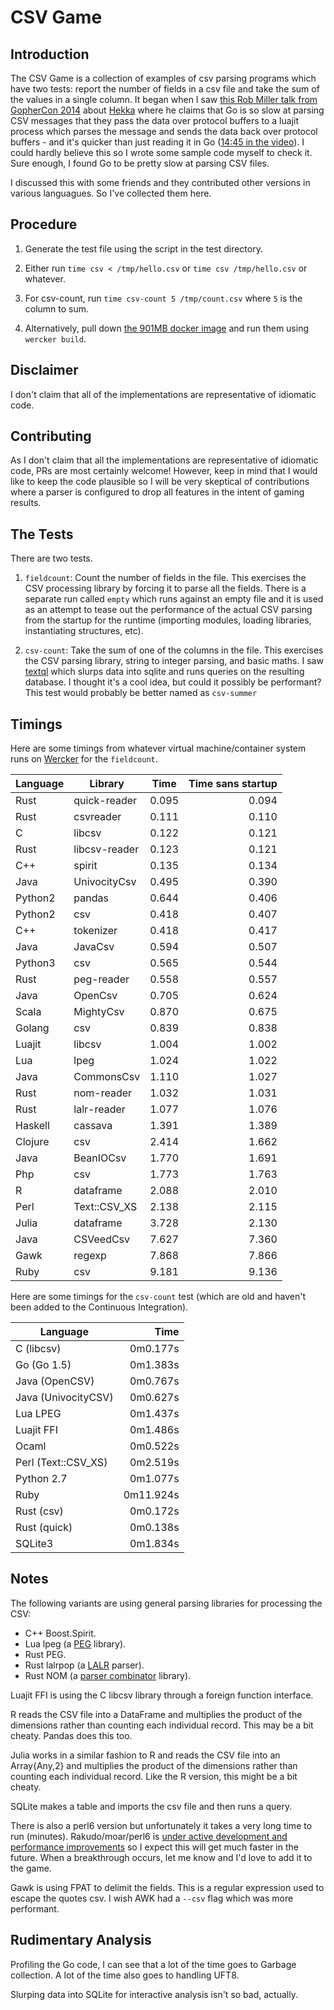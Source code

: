 # CSV Game

## Introduction

The CSV Game is a collection of examples of csv parsing programs which have two
tests: report the number of fields in a csv file and take the sum of the values
in a single column. It began when I saw [this Rob Miller talk from GopherCon
2014](https://www.youtube.com/watch?v=RhLIblr_YXs&index=6&list=PLEireDfbBiXYxLvhLBHi8EX_HigEplHDH)
about [Hekka](https://github.com/mozilla-services/heka) where he claims that Go
is so slow at parsing CSV messages that they pass the data over protocol buffers to a
luajit process which parses the message and sends the data back over protocol
buffers - and it's quicker than just reading it in Go ([14:45 in the
video](https://www.youtube.com/watch?v=RhLIblr_YXs&index=6&list=PLEireDfbBiXYxLvhLBHi8EX_HigEplHDH#t=14m45)\).
I could hardly believe this so I wrote some sample code myself to check it.
Sure enough, I found Go to be pretty slow at parsing CSV files.

I discussed this with some friends and they contributed other
versions in various languagues. So I've collected them here.

## Procedure
1. Generate the test file using the script in the test directory.

2.  Either run `time csv < /tmp/hello.csv` or `time csv /tmp/hello.csv` 
or whatever.

3. For csv-count, run `time csv-count 5 /tmp/count.csv` where `5` is the column
   to sum.

4. Alternatively, pull down [the 901MB docker image](https://hub.docker.com/r/ehiggs/csv-game/) and run them using `wercker build`.

## Disclaimer
I don't claim that all of the implementations are representative of idiomatic
code.

## Contributing

As I don't claim that all the implementations are representative of idiomatic code, PRs are most certainly welcome! However, keep in mind that I would like to keep the code plausible so I will be very skeptical of contributions where a parser is configured to drop all features in the intent of gaming results.

## The Tests
There are two tests. 

1. `fieldcount`: Count the number of fields in the file. This exercises the CSV processing library by forcing it to parse all the fields. There is a separate run called `empty` which runs against an empty file and it is used as an attempt to tease out the performance of the actual CSV parsing from the startup for the runtime (importing modules, loading libraries, instantiating structures, etc). 

2. `csv-count`: Take the sum of one of the columns in the file. This exercises the CSV parsing library, string to integer parsing, and basic maths. I saw [textql](https://github.com/dinedal/textql) which slurps data into sqlite and runs queries on the resulting database. I thought it's a cool idea, but could it possibly be performant? This test would probably be better named as `csv-summer`

## Timings

Here are some timings from whatever virtual machine/container system runs on [Wercker](https://app.wercker.com/#ehiggs/csv-game/build/5779804f3ec144923a007af6) for the `fieldcount`. 

| Language |Library        |Time      | Time sans startup|
-----------|---------------|----------|------------------:
|Rust      |quick-reader   |0.095     |0.094             |
|Rust      |csvreader      |0.111     |0.110             |
|C         |libcsv         |0.122     |0.121             |
|Rust      |libcsv-reader  |0.123     |0.121             |
|C++       |spirit         |0.135     |0.134             |
|Java      |UnivocityCsv   |0.495     |0.390             |
|Python2   |pandas         |0.644     |0.406             |
|Python2   |csv            |0.418     |0.407             |
|C++       |tokenizer      |0.418     |0.417             |
|Java      |JavaCsv        |0.594     |0.507             |
|Python3   |csv            |0.565     |0.544             |
|Rust      |peg-reader     |0.558     |0.557             |
|Java      |OpenCsv        |0.705     |0.624             |
|Scala     |MightyCsv      |0.870     |0.675             |
|Golang    |csv            |0.839     |0.838             |
|Luajit    |libcsv         |1.004     |1.002             |
|Lua       |lpeg           |1.024     |1.022             |
|Java      |CommonsCsv     |1.110     |1.027             |
|Rust      |nom-reader     |1.032     |1.031             |
|Rust      |lalr-reader    |1.077     |1.076             |
|Haskell   |cassava        |1.391     |1.389             |
|Clojure   |csv            |2.414     |1.662             |
|Java      |BeanIOCsv      |1.770     |1.691             |
|Php       |csv            |1.773     |1.763             |
|R         |dataframe      |2.088     |2.010             |
|Perl      |Text::CSV_XS   |2.138     |2.115             |
|Julia     |dataframe      |3.728     |2.130             |
|Java      |CSVeedCsv      |7.627     |7.360             |
|Gawk      |regexp         |7.868     |7.866             |
|Ruby      |csv            |9.181     |9.136             |

Here are some timings for the `csv-count` test (which are old and haven't been added to the Continuous Integration).

| Language            | Time     |
----------------------|----------:
| C (libcsv)          | 0m0.177s |
| Go (Go 1.5)         | 0m1.383s |
| Java (OpenCSV)      | 0m0.767s |
| Java (UnivocityCSV) | 0m0.627s |
| Lua LPEG            | 0m1.437s |
| Luajit FFI          | 0m1.486s |
| Ocaml               | 0m0.522s |
| Perl (Text::CSV\_XS)| 0m2.519s |
| Python 2.7          | 0m1.077s |
| Ruby                | 0m11.924s|
| Rust (csv)          | 0m0.172s |
| Rust (quick)        | 0m0.138s |
| SQLite3             | 0m1.834s |

## Notes
The following variants are using general parsing libraries for processing the CSV: 

* C++ Boost.Spirit.
* Lua lpeg (a [PEG](https://en.wikipedia.org/wiki/Parsing_expression_grammar) library).
* Rust PEG.
* Rust lalrpop (a [LALR](https://en.wikipedia.org/wiki/LALR_parser) parser).
* Rust NOM (a [parser combinator](https://en.wikipedia.org/wiki/Parser_combinator) library).

Luajit FFI is using the C libcsv library through a foreign function interface.

R reads the CSV file into a DataFrame and multiplies the product of the
dimensions rather than counting each individual record.  This may be a bit
cheaty. Pandas does this too.

Julia works in a similar fashion to R and reads the CSV file into an
Array{Any,2} and multiplies the product of the dimensions rather than counting
each individual record. Like the R version, this might be a bit cheaty.

SQLite makes a table and imports the csv file and then runs a query.

There is also a perl6 version but unfortunately it takes a very long time to run
(minutes). Rakudo/moar/perl6 is [under active development and performance
improvements](http://tux.nl/Talks/CSV6/speed4.html) so I expect this will
get much faster in the future. When a breakthrough occurs, let me know and I'd
love to add it to the game.

Gawk is using FPAT to delimit the fields. This is a regular expression used to
escape the quotes csv. I wish AWK had a `--csv` flag which was more performant.

## Rudimentary Analysis

Profiling the Go code, I can see that a lot of the time goes to Garbage
collection. A lot of the time also goes to handling UFT8. 

Slurping data into SQLite for interactive analysis isn't so bad, actually.
